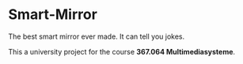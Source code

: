 # Smart-Mirror
 The best smart mirror ever made.
 It can tell you jokes.
 
 This a university project for the course **367.064	Multimediasysteme**.
